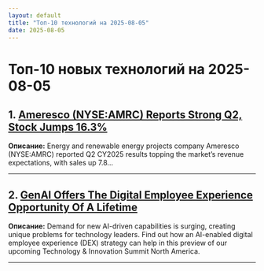 ```yaml
---
layout: default
title: "Топ-10 технологий на 2025-08-05"
date: 2025-08-05
---
```


# Топ-10 новых технологий на 2025-08-05

## 1. [Ameresco (NYSE:AMRC) Reports Strong Q2, Stock Jumps 16.3%](https://finance.yahoo.com/news/ameresco-nyse-amrc-reports-strong-205013221.html)

**Описание:** Energy and renewable energy projects company Ameresco (NYSE:AMRC) reported Q2 CY2025 results topping the market’s revenue expectations, with sales up 7.8...

---

## 2. [GenAI Offers The Digital Employee Experience Opportunity Of A Lifetime](https://www.forrester.com/blogs/genai-offers-the-digital-employee-experience-opportunity-of-a-lifetime/)

**Описание:** Demand for new AI-driven capabilities is surging, creating unique problems for technology leaders. Find out how an AI-enabled digital employee experience (DEX) strategy can help in this preview of our upcoming Technology & Innovation Summit North America.

---

